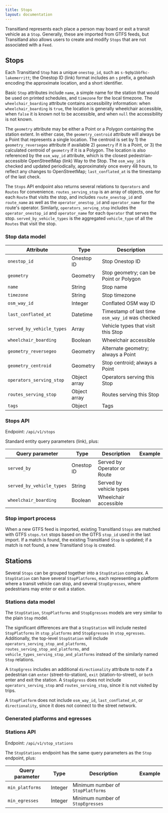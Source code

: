 ```yaml
---
title: Stops
layout: documentation
---
```


Transitland represents each place a person may board or exit a transit vehicle as a `Stop`. Generally, these are imported from GTFS feeds, but Transitland also allows users to create and modify `Stops` that are not associated with a `Feed`.

## Stops

Each Transitland `Stop` has a unique `onestop_id`, such as `s-9q9p1bbfkc-lakemerritt`; the Onestop ID (link) format includes an `s` prefix, a geohash encoding the approximate location, and a short identifier.

Basic `Stop` attributes include `name`, a simple name for the station that would be used on printed schedules, and `timezone` for the local timezone. The `wheelchair_boarding` attribute contains accessibility information: when `wheelchair_boarding` is `true`, the location is generally wheelchair accessible, when `false` it is known not to be accessible, and when `null` the accessibility is not known.

The `geometry` attribute may be either a Point or a Polygon containing the station extent. In either case, the `geometry_centroid` attribute will always be a Point that represents a single location. The centroid is set by 1) the `geometry_reversegeo` attribute if available 2) `geometry` if it is a Point, or 3) the calculated centroid of `geometry` if it is a Polygon. The location is also referenced by the `osm_way_id` attribute, which is the closest pedestrian-accessible OpenStreetMap (link) Way to the Stop. The `osm_way_id` is checked and updated periodically, approximately once every 48 hours, to reflect any changes to OpenStreetMap; `last_conflated_at` is the timestamp of the last check.

The `Stops` API endpoint also returns several relations to `Operators` and `Routes` for convenience. `routes_serving_stop` is an array of objects, one for each `Route` that visits the stop, and includes `route_onestop_id` and `route_name` as well as the `operator_onestop_id` and `operator_name` for the route's operator. Similarly, `operators_serving_stop` includes the `operator_onestop_id` and `operator_name` for each `Operator` that serves the stop. `served_by_vehicle_types` is the aggregated `vehicle_type` of all the `Routes` that visit the stop.

### Stop data model

| Attribute                 | Type         | Description                      |
|---------------------------|--------------|----------------------------------|
| `onestop_id`              | Onestop ID   | Stop Onestop ID                  |
| `geometry`                | Geometry     | Stop geometry; can be Point or Polygon |
| `name`                    | String       | Stop name |
| `timezone`                | String       | Stop timezone |
| `osm_way_id`              | Integer      | Conflated OSM way ID |
| `last_conflated_at`       | Datetime     | Timestamp of last time `osm_way_id` was checked |
| `served_by_vehicle_types` | Array        | Vehicle types that visit this Stop |
| `wheelchair_boarding`     | Boolean      | Wheelchair accessible |
| `geometry_reversegeo`     | Geometry     | Alternate geometry; always a Point |
| `geometry_centroid`       | Geometry     | Stop centroid; always a Point |
| `operators_serving_stop`  | Object array | Operators serving this Stop |
| `routes_serving_stop`     | Object array | Routes serving this Stop |
| `tags`                    | Object       | Tags |

### Stops API

Endpoint: `/api/v1/stops`

Standard entity query parameters (link), plus:

| Query parameter           | Type | Description | Example |
|---------------------------|------|-------------|---------|
| `served_by`               | Onestop ID | Served by Operator or Route | |
| `served_by_vehicle_types` | String     | Served by vehicle types     | |
| `wheelchair_boarding`     | Boolean    | Wheelchair accessible       | |

### Stop import process

When a new GTFS feed is imported, existing Transitland `Stops` are matched with GTFS `stops.txt` stops based on the GTFS `stop_id` used in the last import. If a match is found, the existing Transitland `Stop` is updated; if a match is not found, a new Transitland `Stop` is created.

## Stations

Several `Stops` can be grouped together into a `StopStation` complex. A `StopStation` can have several `StopPlatforms`, each representing a platform where a transit vehicle can stop, and several `StopEgresses`, where pedestrians may enter or exit a station.

### Stations data model

The `StopStation`, `StopPlatforms` and `StopEgresses` models are very similar to the plain `Stop` model.

The significant differences are that a `StopStation` will include nested `StopPlatforms` in `stop_platforms` and `StopEgresses` in `stop_egresses`. Additionally, the top-level `StopStation` will include `operators_serving_stop_and_platforms`, `routes_serving_stop_and_platforms`, and `vehicle_types_serving_stop_and_platforms` instead of the similarly named `Stop` relations.

A `StopEgress` includes an additional `directionality` attribute to note if a pedestrian can `enter` (street-to-station), `exit` (station-to-street), or `both` enter and exit the station. A `StopEgress` does not include `operators_serving_stop` and `routes_serving_stop`, since it is not visited by trips.

A `StopPlatform` does not include `osm_way_id`, `last_conflated_at`, or `directionality`, since it does not connect to the street network.

### Generated platforms and egresses

### Stations API

Endpoint: `/api/v1/stop_stations`

The `StopStations` endpoint has the same query parameters as the `Stop` endpoint, plus:

| Query parameter        | Type | Description | Example |
|------------------------|------|-------------|---------|
| `min_platforms`        | Integer | Minimum number of `StopPlatforms` | |
| `min_egresses`         | Integer | Minimum number of `StopEgresses` | |
